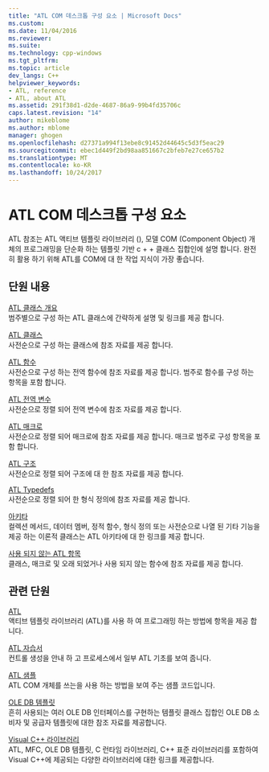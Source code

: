 ```yaml
---
title: "ATL COM 데스크톱 구성 요소 | Microsoft Docs"
ms.custom: 
ms.date: 11/04/2016
ms.reviewer: 
ms.suite: 
ms.technology: cpp-windows
ms.tgt_pltfrm: 
ms.topic: article
dev_langs: C++
helpviewer_keywords:
- ATL, reference
- ATL, about ATL
ms.assetid: 291f38d1-d2de-4687-86a9-99b4fd35706c
caps.latest.revision: "14"
author: mikeblome
ms.author: mblome
manager: ghogen
ms.openlocfilehash: d27371a994f13ebe8c91452d44645c5d3f5eac29
ms.sourcegitcommit: ebec1d449f2bd98aa851667c2bfeb7e27ce657b2
ms.translationtype: MT
ms.contentlocale: ko-KR
ms.lasthandoff: 10/24/2017
---
```

# <a name="atl-com-desktop-components"></a>ATL COM 데스크톱 구성 요소
ATL 참조는 ATL 액티브 템플릿 라이브러리 (), 모델 COM (Component Object) 개체의 프로그래밍을 단순화 하는 템플릿 기반 c + + 클래스 집합인에 설명 합니다. 완전히 활용 하기 위해 ATL를 COM에 대 한 작업 지식이 가장 좋습니다.  
  
## <a name="in-this-section"></a>단원 내용  
 [ATL 클래스 개요](../atl/atl-class-overview.md)  
 범주별으로 구성 하는 ATL 클래스에 간략하게 설명 및 링크를 제공 합니다.  
  
 [ATL 클래스](../atl/reference/atl-classes.md)  
 사전순으로 구성 하는 클래스에 참조 자료를 제공 합니다.  
  
 [ATL 함수](../atl/reference/atl-functions.md)  
 사전순으로 구성 하는 전역 함수에 참조 자료를 제공 합니다. 범주로 함수를 구성 하는 항목을 포함 합니다.  
  
 [ATL 전역 변수](../atl/reference/atl-global-variables.md)  
 사전순으로 정렬 되어 전역 변수에 참조 자료를 제공 합니다.  
  
 [ATL 매크로](../atl/reference/atl-macros.md)  
 사전순으로 정렬 되어 매크로에 참조 자료를 제공 합니다. 매크로 범주로 구성 항목을 포함 합니다.  
  
 [ATL 구조](../atl/reference/atl-structures.md)  
 사전순으로 정렬 되어 구조에 대 한 참조 자료를 제공 합니다.  
  
 [ATL Typedefs](../atl/reference/atl-typedefs.md)  
 사전순으로 정렬 되어 한 형식 정의에 참조 자료를 제공 합니다.  
  
 [아키타](../atl/reference/atl-archetypes.md)  
 컬렉션 메서드, 데이터 멤버, 정적 함수, 형식 정의 또는 사전순으로 나열 된 기타 기능을 제공 하는 이론적 클래스는 ATL 아키타에 대 한 링크를 제공 합니다.  
  
 [사용 되지 않는 ATL 항목](http://msdn.microsoft.com/en-us/7af0223d-148e-4a4c-bf9c-3e916a3b67ec)  
 클래스, 매크로 및 오래 되었거나 사용 되지 않는 함수에 참조 자료를 제공 합니다.  
  
## <a name="related-sections"></a>관련 단원  
 [ATL](../atl/active-template-library-atl-concepts.md)  
 액티브 템플릿 라이브러리 (ATL)를 사용 하 여 프로그래밍 하는 방법에 항목을 제공 합니다.  
  
 [ATL 자습서](../atl/active-template-library-atl-tutorial.md)  
 컨트롤 생성을 안내 하 고 프로세스에서 일부 ATL 기초를 보여 줍니다.  
  
 [ATL 샘플](../visual-cpp-samples.md)  
 ATL COM 개체를 쓰는을 사용 하는 방법을 보여 주는 샘플 코드입니다.  
  
 [OLE DB 템플릿](../data/oledb/ole-db-templates.md)  
 흔히 사용되는 여러 OLE DB 인터페이스를 구현하는 템플릿 클래스 집합인 OLE DB 소비자 및 공급자 템플릿에 대한 참조 자료를 제공합니다.  
  
 [Visual C++ 라이브러리](http://msdn.microsoft.com/en-us/fec23c40-10c0-4857-9cdc-33a3b99b30ae)  
 ATL, MFC, OLE DB 템플릿, C 런타임 라이브러리, C++ 표준 라이브러리를 포함하여 Visual C++에 제공되는 다양한 라이브러리에 대한 링크를 제공합니다.

